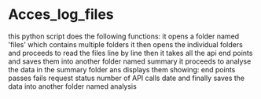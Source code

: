 # Acces_log_files
this python script does the following functions:
it opens a folder named 'files' which contains multiple folders
it then opens the individual folders and proceeds to read the files line by line
then it takes all the api end points and saves them into another folder named summary
it proceeds to analyse the data in the summary folder ans displays them showing:
  end points 
    passes
    fails
  request status
  number of API calls
  date
and finally saves the data into another folder named analysis
